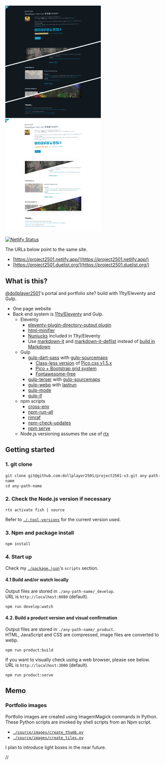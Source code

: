 <img src="./source/images/screenshot..project2501-v3-dark..thumb.png" width="300">&nbsp;&nbsp;<img src="./source/images/screenshot..project2501-v3-light..thumb.png" width="300">

[![Netlify Status](https://api.netlify.com/api/v1/badges/abe8230e-48f9-4ce9-8513-4e0541f64d21/deploy-status)](https://app.netlify.com/sites/project2501/deploys)

The URLs below point to the same site.

- [https://project2501.netlify.app/](https://project2501.netlify.app/)
- [https://project2501.duelist.org/](https://project2501.duelist.org/)


## What is this?


[@dollplayer2501](https://github.com/dollplayer2501)'s portal and portfolio site? build with 11ty/Eleventy and Gulp.

- One page website
- Back end system is [11ty/Eleventy](https://www.11ty.dev/) and Gulp.
    - Eleventy
        - [eleventy-plugin-directory-output plugin](https://www.npmjs.com/package/@11ty/eleventy-plugin-directory-output)
        - [html-minifier](https://www.npmjs.com/package/html-minifier)
        - [Nunjucks](https://www.11ty.dev/docs/languages/nunjucks/) included in 11ty/Eleventy
        - Use [markdown-it](https://www.npmjs.com/package/markdown-it) and [markdown-it-deflist](https://www.npmjs.com/package/@gerhobbelt/markdown-it-deflist) instead of [build in Markdown](https://www.11ty.dev/docs/languages/markdown/)
    - Gulp
        - [gulp-dart-sass](https://www.npmjs.com/package/gulp-dart-sass) with [gulp-sourcemaps](https://www.npmjs.com/package/gulp-sourcemaps)
            - [Class-less version](https://picocss.com/docs/classless.html) of [Pico.css v1.5.x](https://picocss.com/)
            - [Pico + Bootstrap grid system](https://picocss.com/examples/bootstrap-grid/)
            - [Fontawesome-free](https://www.npmjs.com/package/@fortawesome/fontawesome-free)
        - [gulp-terser](https://www.npmjs.com/package/gulp-terser) with [gulp-sourcemaps](https://www.npmjs.com/package/gulp-sourcemaps)
        - [gulp-webp](https://www.npmjs.com/package/gulp-webp) with [lastrun](https://gulpjs.com/docs/en/api/lastrun/)
        - [gulp-mode](https://www.npmjs.com/package/gulp-mode)
        - [gulp-if](https://www.npmjs.com/package/gulp-if)
    - npm scripts
        - [cross-env](https://www.npmjs.com/package/cross-env)
        - [npm-run-all](https://www.npmjs.com/package/npm-run-all)
        - [rimraf](https://www.npmjs.com/package/rimraf)
        - [npm-check-updates](https://www.npmjs.com/package/npm-check-updates)
        - [npm serve](https://www.npmjs.com/package/serve)
    - Node.js versioning assumes the use of [rtx](https://github.com/jdxcode/rtx)


## Getting started


### 1. git clone

    git clone git@github.com:dollplayer2501/project2501-v3.git any-path-name
    cd any-path-name

### 2. Check the Node.js version if necessary

    rtx activate fish | source

Refer to [`./.tool-versions`](https://github.com/dollplayer2501/project2501-v3/blob/main/.tool-versions) for the current version used.

### 3. Npm and package install

    npm install

### 4. Start up

Check my [`./package.json`](https://github.com/dollplayer2501/project2501-v3/blob/main/package.json)'s `scripts` section.

#### 4.1 Build and/or watch locally

Output files are stored in `./any-path-name/_develop`.  
URL is `http://localhost:8080` (default).

    npm run develop:watch

#### 4.2. Build a product version and visual confirmation

Output files are stored in `./any-path-name/_product`.  
HTML, JavaScript and CSS are compressed, image files are converted to webp.

    npm run product:build

If you want to visually check using a web browser, please see below.  
URL is `http://localhost:3000` (default).

    npm run product:serve


## Memo

### Portfolio images

Portfolio images are created using ImagemMagick commands in Python.  
These Python scripts are invoked by shell scripts from an Npm script.

- [`./source/images/create_thumb.py`](https://github.com/dollplayer2501/project2501-v3/blob/main/source/images/create_thumb.py)
- [`./source/images/create_tiles.py`](https://github.com/dollplayer2501/project2501-v3/blob/main/source/images/create_tiles.py)

I plan to introduce light boxes in the near future.


//
